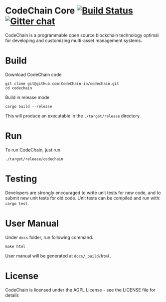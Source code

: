 CodeChain Core [![Build Status](https://travis-ci.com/kodebox-io/codechain.svg?token=M5mUpGsZqiCqxcx6XsLP&branch=master)](https://travis-ci.com/kodebox-io/codechain) [![Gitter chat](https://badges.gitter.im/CodeChain-io/codechain.png)](https://gitter.im/CodeChain-io/codechain)
==============

CodeChain is a programmable open source blockchain technology optimal for developing and customizing multi-asset management systems.

# Build

Download CodeChain code

```
git clone git@github.com:CodeChain-io/codechain.git
cd codechain
```

Build in release mode

```
cargo build --release
```

This will produce an executable in the `./target/release` directory.

# Run

To run CodeChain, just run

```
./target/release/codechain
```

# Testing

Developers are strongly encouraged to write unit tests for new code, and to submit new unit tests for old code. Unit tests can be compiled and run with: `cargo test`.

# User Manual

Under `docs` folder, run following command.
```
make html
```
User manual will be generated at `docs/_build/html`.

# License
CodeChain is licensed under the AGPL License - see the LICENSE file for details
